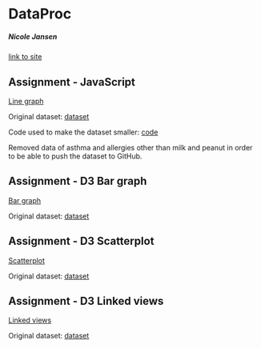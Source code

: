 # DataProc
##### Nicole Jansen
[link to site](https://nicoleajansen.github.io/DataProc/)


## Assignment - JavaScript
[Line graph](https://nicoleajansen.github.io/DataProc/homework/Week_3/index.html)

Original dataset: [dataset](https://zenodo.org/record/44529#.XHiUxfZFzIU)

Code used to make the dataset smaller: [code](homework/Week_3/tinyfyCSV.py)

  Removed data of asthma and allergies other than milk and peanut in order to be able to push the dataset to GitHub.


## Assignment - D3 Bar graph
[Bar graph](https://nicoleajansen.github.io/DataProc/homework/Week_4/index.html)

Original dataset: [dataset](https://data.oecd.org/energy/renewable-energy.htm)


## Assignment - D3 Scatterplot
[Scatterplot](https://nicoleajansen.github.io/DataProc/homework/Week_5/scatter.html)

Original dataset: [dataset](www.oecd.org/)


## Assignment - D3 Linked views
[Linked views](https://nicoleajansen.github.io/DataProc/homework/Week_6/index.html)

Original dataset: [dataset](https://opendata.cbs.nl/statline/portal.html?_la=nl&_catalog=CBS&tableId=7052_95&_theme=161)
